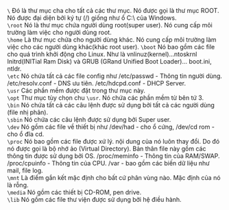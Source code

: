 `\` Đó là thư mục cha cho tất cả các thư mục. Nó được gọi là thư mục ROOT. Nó được đại diện bởi ký tự (/) giống như ổ C:\ của Windows.  
`\root` Nó là thư mục chứa người dùng root(super user). Nó cung cấp môi trường làm việc cho người dùng root.  
`\home` Là thư mục chứa cho người dùng khác. Nó cung cấp môi trường làm việc cho các người dùng khác(khác root user).
`\boot` Nó bao gồm các file cho quá trình khởi động cho Linux. Như là vnlinuz(kernel)...ntoskrnl Initrd(INITial Ram Disk) và GRUB (GRand Unified Boot Loader)... boot.ini, ntldr.  
`\etc` Nó chứa tất cả các file config như /etc/passwd - Thông tin người dùng. /etc/resolv.conf - DNS ưu tiên. /etc/hdcpd.conf - DHCP Server.  
`\usr` Các phần mềm được đặt trong thư mục này.  
`\opt` Thư mục tùy chọn chu `\usr`. Nó chứa các phần mềm từ bên tứ 3.  
`\bin` Nó chứa tất cả các câu lệnh được sử dụng bởi tất cả các người dùng (file nhị phân).  
`\sbin` Nó chứa các câu lệnh được sử dụng bởi Super user.  
`\dev` Nó gồm các file về thiết bị như /dev/had - cho ổ cứng, /dev/cd rom - cho ổ đĩa cd.  
`\proc` Nó bao gồm các file được xứ lý. nội dung của nó luôn thay đổi. Do đó nó được gọi là bộ nhớ ảo (Virtual Directory). Bản thân file này gồm các thông tin được sử dụng bởi OS. /proc/meminfo - Thông tin của RAM/SWAP. /proc/cpuinfo - Thông tin của CPU. /var - bao gồm các biến dữ liệu như mail, file log.  
`\mnt` Là điểm gắn kết mặc định cho bất cứ phân vùng nào. Mặc định của nó là rỗng.  
`\media` Nó gồm các thiết bị CD-ROM, pen drive.  
`\lib` Nó gồm các file thư viện được sử dụng bởi hệ điều hành.